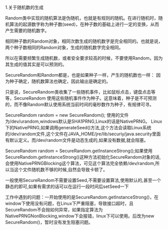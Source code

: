 1.关于随机数的生成

Random类中实现的随机算法是伪随机，也就是有规则的随机。在进行随机时，随机算法的起源数字称为种子数(seed)，在种子数的基础上进行一定的变换，从而产生需要的随机数字。

相同种子数的Random对象，相同次数生成的随机数字是完全相同的。也就是说，两个种子数相同的Random对象，生成的随机数字完全相同。

所以在需要频繁生成随机数，或者安全要求较高的时候，不要使用Random，因为其生成的值其实是可以预测的。

SecureRandom和Random都是，也是如果种子一样，产生的随机数也一样： 因为种子确定，随机数算法也确定，因此输出是确定的。

只是说，SecureRandom类收集了一些随机事件，比如鼠标点击，键盘点击等等，SecureRandom 使用这些随机事件作为种子。这意味着，种子是不可预测的，而不像Random默认使用系统当前时间的毫秒数作为种子，有规律可寻。

SecureRandom random = new SecureRandom(); 使用的文件为/dev/urandom,windows默认是SHA1PRNG,Linux的话是NativePRNG。
Linux下的NativePRNG,如果调用generateSeed()方法,这个方法会读取Linux系统的/dev/random文件,这个文件在JAVA_HOME/jre/lib/securiy/java.security里面有默认定义。而/dev/random文件是动态生成的,如果没有数据,就会阻塞。

SecureRandom random = SecureRandom.getInstanceStrong();如果使用SecureRandom.getInstanceStrong()这种方法初始化SecureRandom对象的话,会使用NativePRNGBlocking这个算法，可见这个算法完全依赖/dev/random,所以当这个文件随机数不够的时候,自然会导致卡顿了。

一般使用SecureRandom不需要设置Seed,不需要设置算法,使用默认的,甚至一个静态的即可,如果有需求的话可以在运行一段时间后setSeed一下

工作中遇到的问题：一开始使用的是SecureRandom.getInstanceStrong()，在window下使用没有问题，在Linux下严重阻塞，导致接口超时，且SecureRandom不会抛如何异常，如果指定算法为NativePRNGNonBlocking,window下会报错，linux下可以使用。后改为new SecureRandom()，暂时没有发生阻塞问题。

